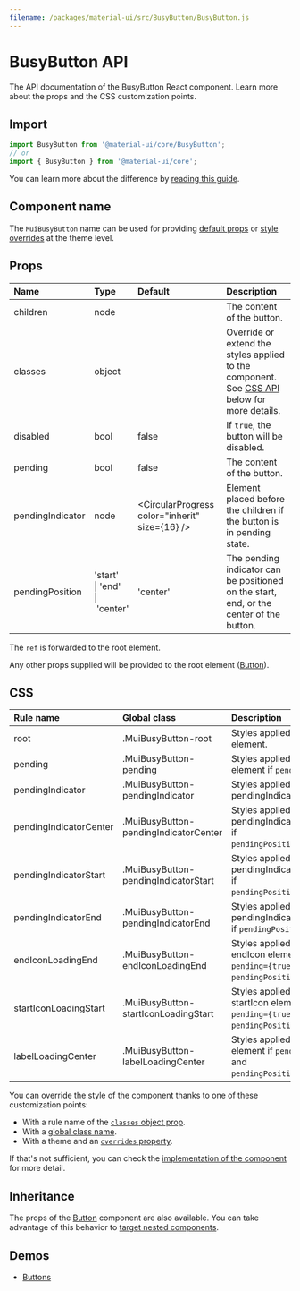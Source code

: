 ```yaml
---
filename: /packages/material-ui/src/BusyButton/BusyButton.js
---
```


<!--- This documentation is automatically generated, do not try to edit it. -->

# BusyButton API

<p class="description">The API documentation of the BusyButton React component. Learn more about the props and the CSS customization points.</p>

## Import

```js
import BusyButton from '@material-ui/core/BusyButton';
// or
import { BusyButton } from '@material-ui/core';
```

You can learn more about the difference by [reading this guide](/guides/minimizing-bundle-size/).



## Component name

The `MuiBusyButton` name can be used for providing [default props](/customization/globals/#default-props) or [style overrides](/customization/globals/#css) at the theme level.

## Props

| Name | Type | Default | Description |
|:-----|:-----|:--------|:------------|
| <span class="prop-name">children</span> | <span class="prop-type">node</span> |  | The content of the button. |
| <span class="prop-name">classes</span> | <span class="prop-type">object</span> |  | Override or extend the styles applied to the component. See [CSS API](#css) below for more details. |
| <span class="prop-name">disabled</span> | <span class="prop-type">bool</span> | <span class="prop-default">false</span> | If `true`, the button will be disabled. |
| <span class="prop-name">pending</span> | <span class="prop-type">bool</span> | <span class="prop-default">false</span> | The content of the button. |
| <span class="prop-name">pendingIndicator</span> | <span class="prop-type">node</span> | <span class="prop-default">&lt;CircularProgress color="inherit" size={16} /></span> | Element placed before the children if the button is in pending state. |
| <span class="prop-name">pendingPosition</span> | <span class="prop-type">'start'<br>&#124;&nbsp;'end'<br>&#124;&nbsp;'center'</span> | <span class="prop-default">'center'</span> | The pending indicator can be positioned on the start, end, or the center of the button. |

The `ref` is forwarded to the root element.

Any other props supplied will be provided to the root element ([Button](/api/button/)).

## CSS

| Rule name | Global class | Description |
|:-----|:-------------|:------------|
| <span class="prop-name">root</span> | <span class="prop-name">.MuiBusyButton-root</span> | Styles applied to the root element.
| <span class="prop-name">pending</span> | <span class="prop-name">.MuiBusyButton-pending</span> | Styles applied to the root element if `pending={true}`.
| <span class="prop-name">pendingIndicator</span> | <span class="prop-name">.MuiBusyButton-pendingIndicator</span> | Styles applied to the pendingIndicator element.
| <span class="prop-name">pendingIndicatorCenter</span> | <span class="prop-name">.MuiBusyButton-pendingIndicatorCenter</span> | Styles applied to the pendingIndicator element if `pendingPosition="center"`.
| <span class="prop-name">pendingIndicatorStart</span> | <span class="prop-name">.MuiBusyButton-pendingIndicatorStart</span> | Styles applied to the pendingIndicator element if `pendingPosition="start"`.
| <span class="prop-name">pendingIndicatorEnd</span> | <span class="prop-name">.MuiBusyButton-pendingIndicatorEnd</span> | Styles applied to the pendingIndicator element if `pendingPosition="end"`.
| <span class="prop-name">endIconLoadingEnd</span> | <span class="prop-name">.MuiBusyButton-endIconLoadingEnd</span> | Styles applied to the endIcon element if `pending={true}` and `pendingPosition="end"`.
| <span class="prop-name">startIconLoadingStart</span> | <span class="prop-name">.MuiBusyButton-startIconLoadingStart</span> | Styles applied to the startIcon element if `pending={true}` and `pendingPosition="start"`.
| <span class="prop-name">labelLoadingCenter</span> | <span class="prop-name">.MuiBusyButton-labelLoadingCenter</span> | Styles applied to the label element if `pending={true}` and `pendingPosition="center"`.

You can override the style of the component thanks to one of these customization points:

- With a rule name of the [`classes` object prop](/customization/components/#overriding-styles-with-classes).
- With a [global class name](/customization/components/#overriding-styles-with-global-class-names).
- With a theme and an [`overrides` property](/customization/globals/#css).

If that's not sufficient, you can check the [implementation of the component](https://github.com/mui-org/material-ui/blob/master/packages/material-ui/src/BusyButton/BusyButton.js) for more detail.

## Inheritance

The props of the [Button](/api/button/) component are also available.
You can take advantage of this behavior to [target nested components](/guides/api/#spread).

## Demos

- [Buttons](/components/buttons/)

